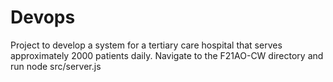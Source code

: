 # Devops
Project to develop a system for a tertiary care hospital that serves approximately 2000 patients daily.
Navigate to the F21AO-CW directory and run node src/server.js
